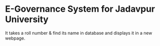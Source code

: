 # E-Governance System for Jadavpur University
It takes a roll number & find its name in database and displays it in a new webpage.
